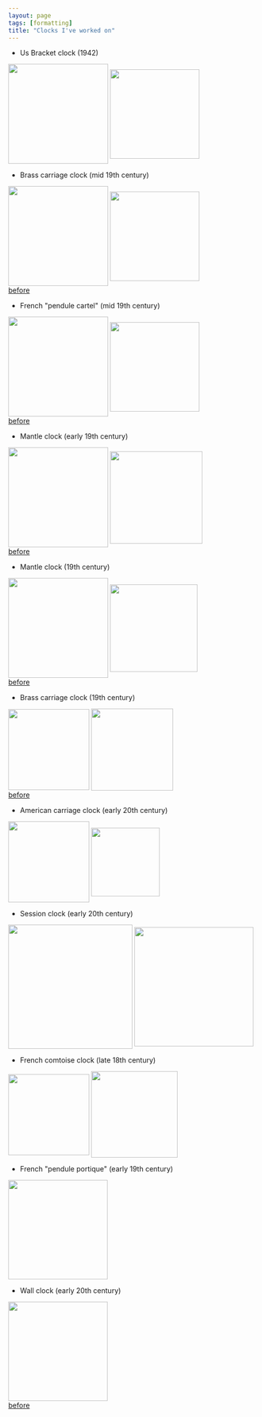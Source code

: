 ```yaml
---
layout: page
tags: [formatting]
title: "Clocks I've worked on"
---
```

* Us Bracket clock (1942)

<a ><img src="http://gtendas.github.io/orologi/bracket1a.jpg" align="center" width="201" ></a>   <a ><img src="http://gtendas.github.io/orologi/bracket1b.jpg" align="center" width="180" ></a>  


* Brass carriage clock (mid 19th century)

<a ><img src="http://gtendas.github.io/orologi/carriage2a.jpg" align="center" width="201" ></a>   <a ><img src="http://gtendas.github.io/orologi/carriage2b.jpg" align="center" width="180" ></a>   
[before](http://gtendas.github.io/orologi/carriage2old.jpg)

* French "pendule cartel" (mid 19th century)

<a ><img src="http://gtendas.github.io/orologi/cartel1.jpg" align="center" width="201" ></a>   <a ><img src="http://gtendas.github.io/orologi/cartel2.jpg" align="center" width="180" ></a>   
[before](http://gtendas.github.io/orologi/carterlold.jpg)


* Mantle clock (early 19th century)

<a ><img src="http://gtendas.github.io/orologi/French2.jpg" align="center" width="201" ></a>   <a ><img src="http://gtendas.github.io/orologi/French2b.jpg" align="center" width="186" ></a>   
[before](http://gtendas.github.io/orologi/French2c.jpg)

* Mantle clock (19th century)

<a ><img src="http://gtendas.github.io/orologi/French1.jpg" align="center" width="201" ></a>   <a ><img src="http://gtendas.github.io/orologi/French1b.jpg" align="center" width="176" ></a>   
[before](http://gtendas.github.io/orologi/French1c.jpg)


* Brass carriage clock (19th century)

<a ><img src="http://gtendas.github.io/orologi/carriage1.jpg" align="center" width="163" ></a>   <a ><img src="http://gtendas.github.io/orologi/carriage1b.jpg" align="center" width="165" ></a>   
[before](http://gtendas.github.io/orologi/carriageold1.jpg)

* American carriage clock (early 20th century)

 <a ><img src="http://gtendas.github.io/orologi/carriage2.jpg" align="center" width="163" ></a>   <a ><img src="http://gtendas.github.io/orologi/carriage2b.jpg" align="center" width="138" ></a>   

* Session clock (early 20th century)

<a ><img src="http://gtendas.github.io/orologi/mantle.jpg" align="center" width="250" ></a>   <a ><img src="http://gtendas.github.io/orologi/mantle1b.jpg" align="center" width="240" ></a>  

* French comtoise clock (late 18th century)

<a ><img src="http://gtendas.github.io/orologi/comtoise.jpg" align="center" width="163" ></a>   <a ><img src="http://gtendas.github.io/orologi/comtoiseb.jpg" align="center" width="174" ></a>  

* French "pendule portique" (early 19th century)

<a ><img src="http://gtendas.github.io/orologi/napoleon.jpg" align="center" width="200" ></a>  


* Wall clock (early 20th century)

<a ><img src="http://gtendas.github.io/orologi/pendolo1.jpg" align="center" width="200" ></a>   
[before](http://gtendas.github.io/orologi/pendoloold.jpg)
